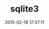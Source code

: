 ---
layout: post
title:  "sqlite3"
repo:   "sparklemotion/sqlite3-ruby"
date:   2015-02-18 17:37:11
---